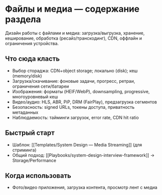 # Файлы и медиа — содержание раздела

Дизайн работы с файлами и медиа: загрузка/выгрузка, хранение, кеширование, обработка (ресайз/транскодинг), CDN, оффлайн и ограничения устройства.

## Что сюда класть
- Выбор стораджа: CDN+object storage; локально (disk); кеш (memory/disk)
- Загрузка/скачивание: фоновые задачи, прогресс, ретраи, ограничения сети/батареи
- Изображения: форматы (HEIF/WebP), downsampling, progressive, многоуровневый кеш
- Видео/аудио: HLS, ABR, PiP, DRM (FairPlay), предзагрузка сегментов
- Безопасность: signed URLs, токены доступа, приватность метаданных
- Наблюдаемость: тайминги загрузок, error rate, CDN hit ratio

## Быстрый старт
- Шаблон: [[Templates/System Design — Media Streaming]] (для стриминга)
- Общий подход: [[Playbooks/system-design-interview-framework]] → Storage/Performance

## Когда использовать
- Фото/видео приложения, загрузка контента, просмотр лент с медиа

